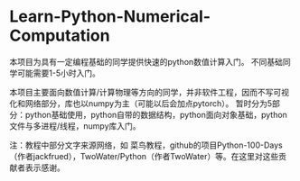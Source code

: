 # Learn-Python-Numerical-Computation
本项目为具有一定编程基础的同学提供快速的python数值计算入门。
不同基础同学可能需要1-5小时入门。

本项目主要面向数值计算/计算物理等方向的同学，并非软件工程，因而不写可视化和网络部分，库也以numpy为主（可能以后会加点pytorch）。
暂时分为5部分：python基础使用，python自带的数据结构，python面向对象基础，python文件与多进程/线程，numpy库入门。

注：教程中部分文字来源网络，如 菜鸟教程，github的项目Python-100-Days （作者jackfrued），TwoWater/Python（作者TwoWater）等。在这里对这些贡献者表示感谢。

